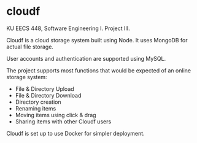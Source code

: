 # cloudf
KU EECS 448, Software Engineering I. Project III.

Cloudf is a cloud storage system built using Node. It uses MongoDB for actual file storage.

User accounts and authentication are supported using MySQL.

The project supports most functions that would be expected of an online storage system:

  * File & Directory Upload
  * File & Directory Download
  * Directory creation
  * Renaming items
  * Moving items using click & drag
  * Sharing items with other Cloudf users

Cloudf is set up to use Docker for simpler deployment.
